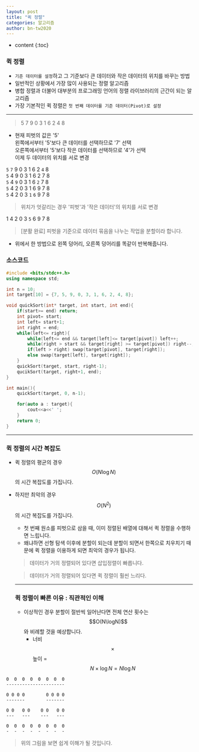 ```yaml
---
layout: post
title: "퀵 정렬"
categories: 알고리즘
author: bn-tw2020
---
```

* content
{:toc}




### 퀵 정렬

-   `기준 데이터를 설정`하고 그 기준보다 큰 데이터와 작은 데이터의 위치를 바꾸는 방법
-   일반적인 상황에서 가장 많이 사용되는 정렬 알고리즘
-   병합 정렬과 더불어 대부분의 프로그래밍 언어의 정렬 라이브러리의 근간이 되는 알고리즘
-   가장 기본적인 퀵 정렬은 `첫 번째 데이터를 기준 데이터(Pivot)로 설정`
---

> 5 7 9 0 3 1 6 2 4 8<br>

-   현재 피벗의 값은 '5'<br>
    왼쪽에서부터 '5'보다 큰 데이터를 선택하므로 '7' 선택<br>
    오른쪽에서부터 '5'보다 작은 데이터를 선택하므로 '4'가 선택<br>
    이제 두 데이터의 위치를 서로 변경

`5` `7` 9 0 3 1 6 2 `4` 8<br>
`5` 4 9 0 3 1 6 2 7 8<br>
`5` 4 `9` 0 3 1 6 `2` 7 8<br>
`5` 4 2 0 3 1 6 9 7 8<br>
`5` 4 2 0 3 `1` `6` 9 7 8<br>

> 위치가 엇갈리는 경우 '피벗'과 '작은 데이터'의 위치를 서로 변경

1 4 2 0 3 `5` 6 9 7 8<br>

> [분활 완료] 피벗을 기준으로 데이터 묶음을 나누는 작업을 분할이라 합니다.

-   위에서 한 방법으로 왼쪽 덩어리, 오른쪽 덩어리를 똑같이 반복해줍니다.

### 소스코드

```c++
#include <bits/stdc++.h>
using namespace std;

int n = 10;
int target[10] = {7, 5, 9, 0, 3, 1, 6, 2, 4, 8};

void quickSort(int* target, int start, int end){
    if(start>= end) return;
    int pivot= start;
    int left= start+1;
    int right = end;
    while(left<= right){
        while(left<= end && target[left]<= target[pivot]) left++;
        while(right > start && target[right] >= target[pivot]) right--;
        if(left > right) swap(target[pivot], target[right]);
        else swap(target[left], target[right]);
    }
    quickSort(target, start, right-1);
    qucikSort(target, right+1, end);
}

int main(){
    quickSort(target, 0, n-1);

    for(auto a : target){
        cout<<a<<' ';
    }
    return 0;
}

```

---

### 퀵 정렬의 시간 복잡도

-   퀵 정렬의 평균의 경우 $$O(N\log N)$$ 의 시간 복잡도를 가집니다.
-   하지만 최악의 경우 $$O(N^2)$$의 시간 복잡도를 가집니다.

    -   첫 번째 원소를 피벗으로 삼을 때, 이미 정렬된 배열에 대해서 퀵 정렬을 수행하면 느립니다.
    -   왜냐하면 선형 탐색 이후에 분할이 되는데 분할이 되면서 한쪽으로 치우치기 때문에 퀵 정렬을 이용하게 되면 최악의 경우가 됩니다.

    > 데이터가 거의 정렬되어 있다면 삽입정렬이 빠릅니다.

    > 데이터가 거의 정렬되어 있다면 퀵 정렬이 훨씬 느리다.

    ***

    ### 퀵 정렬이 빠른 이유 : 직관적인 이해

    -   이상적인 경우 분할이 절반씩 일어난다면 전체 연산 횟수는 $$O(N\logN)$$와 비례할 것을 예상합니다.
        -   너비 $$\times$$ 높이 = $$N \times \log N = N\log N$$

```
0  0  0  0  0  0  0  0
----------------------

0 0 0 0        0 0 0 0
-------        -------

0 0   0 0    0 0   0 0
---   ---    ---   ---

0  0  0  0  0  0  0  0
-  -  -  -  -  -  -  -
```

> 위의 그림을 보면 쉽게 이해가 될 것입니다.
